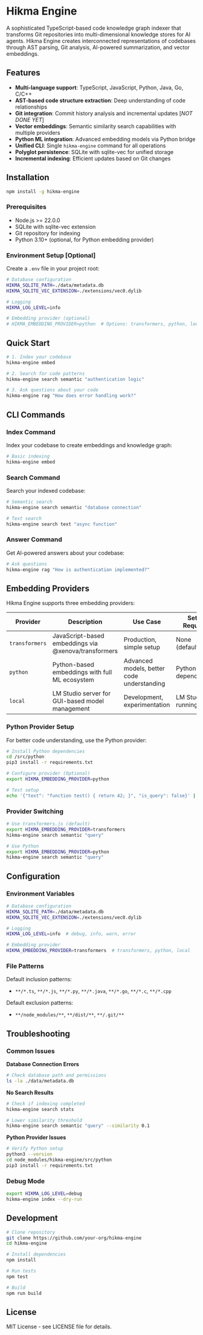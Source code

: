 # Hikma Engine

A sophisticated TypeScript-based code knowledge graph indexer that transforms Git repositories into multi-dimensional knowledge stores for AI agents. Hikma Engine creates interconnected representations of codebases through AST parsing, Git analysis, AI-powered summarization, and vector embeddings.

## Features

- **Multi-language support**: TypeScript, JavaScript, Python, Java, Go, C/C++
- **AST-based code structure extraction**: Deep understanding of code relationships
- **Git integration**: Commit history analysis and incremental updates [*NOT DONE YET*]
- **Vector embeddings**: Semantic similarity search capabilities with multiple providers
- **Python ML integration**: Advanced embedding models via Python bridge
- **Unified CLI**: Single `hikma-engine` command for all operations
- **Polyglot persistence**: SQLite with sqlite-vec for unified storage
- **Incremental indexing**: Efficient updates based on Git changes

## Installation

```bash
npm install -g hikma-engine
```

### Prerequisites

- Node.js >= 22.0.0
- SQLite with sqlite-vec extension  
- Git repository for indexing
- Python 3.10+ (optional, for Python embedding provider)

### Environment Setup [Optional]

Create a `.env` file in your project root:

```bash
# Database configuration
HIKMA_SQLITE_PATH=./data/metadata.db
HIKMA_SQLITE_VEC_EXTENSION=./extensions/vec0.dylib

# Logging
HIKMA_LOG_LEVEL=info

# Embedding provider (optional)
# HIKMA_EMBEDDING_PROVIDER=python  # Options: transformers, python, local
```

## Quick Start

```bash
# 1. Index your codebase
hikma-engine embed

# 2. Search for code patterns
hikma-engine search semantic "authentication logic"

# 3. Ask questions about your code
hikma-engine rag "How does error handling work?"
```

## CLI Commands

### Index Command

Index your codebase to create embeddings and knowledge graph:

```bash
# Basic indexing
hikma-engine embed
```

### Search Command

Search your indexed codebase:

```bash
# Semantic search
hikma-engine search semantic "database connection"

# Text search
hikma-engine search text "async function"
```

### Answer Command

Get AI-powered answers about your codebase:

```bash
# Ask questions
hikma-engine rag "How is authentication implemented?"
```

## Embedding Providers

Hikma Engine supports three embedding providers:

| Provider | Description | Use Case | Setup Required |
|----------|-------------|----------|----------------|
| `transformers` | JavaScript-based embeddings via @xenova/transformers | Production, simple setup | None (default) |
| `python` | Python-based embeddings with full ML ecosystem | Advanced models, better code understanding | Python + pip dependencies |
| `local` | LM Studio server for GUI-based model management | Development, experimentation | LM Studio running |

### Python Provider Setup

For better code understanding, use the Python provider:

```bash
# Install Python dependencies
cd /src/python
pip3 install -r requirements.txt

# Configure provider (Optional)
export HIKMA_EMBEDDING_PROVIDER=python

# Test setup
echo '{"text": "function test() { return 42; }", "is_query": false}' | python3 node_modules/hikma-engine/src/python/embed.py
```

### Provider Switching

```bash
# Use transformers.js (default)
export HIKMA_EMBEDDING_PROVIDER=transformers
hikma-engine search semantic "query"

# Use Python
export HIKMA_EMBEDDING_PROVIDER=python
hikma-engine search semantic "query"
```


## Configuration

### Environment Variables

```bash
# Database configuration
HIKMA_SQLITE_PATH=./data/metadata.db
HIKMA_SQLITE_VEC_EXTENSION=./extensions/vec0.dylib

# Logging
HIKMA_LOG_LEVEL=info  # debug, info, warn, error

# Embedding provider
HIKMA_EMBEDDING_PROVIDER=transformers  # transformers, python, local
```

### File Patterns

Default inclusion patterns:
- `**/*.ts`, `**/*.js`, `**/*.py`, `**/*.java`, `**/*.go`, `**/*.c`, `**/*.cpp`

Default exclusion patterns:
- `**/node_modules/**`, `**/dist/**`, `**/.git/**`

## Troubleshooting

### Common Issues

**Database Connection Errors**
```bash
# Check database path and permissions
ls -la ./data/metadata.db
```

**No Search Results**
```bash
# Check if indexing completed
hikma-engine search stats

# Lower similarity threshold
hikma-engine search semantic "query" --similarity 0.1
```

**Python Provider Issues**
```bash
# Verify Python setup
python3 --version
cd node_modules/hikma-engine/src/python
pip3 install -r requirements.txt
```

### Debug Mode

```bash
export HIKMA_LOG_LEVEL=debug
hikma-engine index --dry-run
```

## Development

```bash
# Clone repository
git clone https://github.com/your-org/hikma-engine
cd hikma-engine

# Install dependencies
npm install

# Run tests
npm test

# Build
npm run build
```

## License

MIT License - see LICENSE file for details.